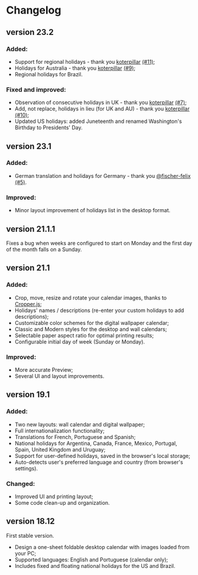 Changelog
=========

## version 23.2

### Added:

+ Support for regional holidays - thank you [koterpillar](https://github.com/koterpillar) [(#11)](https://github.com/hvianna/desktopCal.js/pull/11);
+ Holidays for Australia - thank you [koterpillar](https://github.com/koterpillar) [(#9)](https://github.com/hvianna/desktopCal.js/pull/9);
+ Regional holidays for Brazil.

### Fixed and improved:

+ Observation of consecutive holidays in UK - thank you [koterpillar](https://github.com/koterpillar) [(#7)](https://github.com/hvianna/desktopCal.js/issues/7);
+ Add, not replace, holidays in lieu (for UK and AU) - thank you [koterpillar](https://github.com/koterpillar) [(#10)](https://github.com/hvianna/desktopCal.js/pull/10);
+ Updated US holidays: added Juneteenth and renamed Washington's Birthday to Presidents' Day.

## version 23.1

### Added:

+ German translation and holidays for Germany - thank you [@fischer-felix](https://github.com/fischer-felix) [(#5)](https://github.com/hvianna/desktopCal.js/pull/5).

### Improved:

+ Minor layout improvement of holidays list in the desktop format.


## version 21.1.1

Fixes a bug when weeks are configured to start on Monday and the first day of the month falls on a Sunday.


## version 21.1

### Added:

+ Crop, move, resize and rotate your calendar images, thanks to [Cropper.js](https://github.com/fengyuanchen/cropperjs);
+ Holidays' names / descriptions (re-enter your custom holidays to add descriptions);
+ Customizable color schemes for the digital wallpaper calendar;
+ Classic and Modern styles for the desktop and wall calendars;
+ Selectable paper aspect ratio for optimal printing results;
+ Configurable initial day of week (Sunday or Monday).

### Improved:

+ More accurate Preview;
+ Several UI and layout improvements.


## version 19.1

### Added:

+ Two new layouts: wall calendar and digital wallpaper;
+ Full internationalization functionality;
+ Translations for French, Portuguese and Spanish;
+ National holidays for Argentina, Canada, France, Mexico, Portugal, Spain, United Kingdom and Uruguay;
+ Support for user-defined holidays, saved in the browser's local storage;
+ Auto-detects user's preferred language and country (from browser's settings).

### Changed:

+ Improved UI and printing layout;
+ Some code clean-up and organization.


## version 18.12

First stable version.

+ Design a one-sheet foldable desktop calendar with images loaded from your PC;
+ Supported languages: English and Portuguese (calendar only);
+ Includes fixed and floating national holidays for the US and Brazil.

